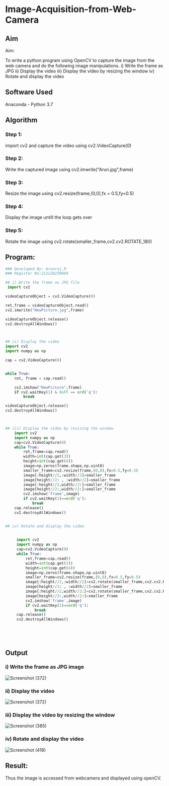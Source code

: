 # Image-Acquisition-from-Web-Camera
## Aim
 
Aim:
 
To write a python program using OpenCV to capture the image from the web camera and do the following image manipulations.
i) Write the frame as JPG 
ii) Display the video 
iii) Display the video by resizing the window
iv) Rotate and display the video

## Software Used
Anaconda - Python 3.7
## Algorithm
### Step 1:
import cv2 and capture the video using cv2.VideoCapture(0)

### Step 2:
Write the captured image using cv2.imwrite("Arun.jpg",frame)

### Step 3:
Resize the image using cv2.resize(frame,(0,0),fx = 0.5,fy=0.5)

### Step 4:
Display the image untill the loop gets over

### Step 5:
Rotate the image using cv2.rotate(smaller_frame,cv2.cv2.ROTATE_180)

## Program:
``` Python
### Developed By: Arunraj.R
### Register No:212220230004

## i) Write the frame as JPG file
 import cv2

videoCaptureObject = cv2.VideoCapture(0)

ret,frame = videoCaptureObject.read()
cv2.imwrite("NewPicture.jpg",frame)

videoCaptureObject.release()
cv2.destroyAllWindows()



## ii) Display the video
import cv2
import numpy as np

cap = cv2.VideoCapture(0)


while True:
    ret, frame = cap.read()

    cv2.imshow("NewPicture",frame)
    if cv2.waitKey(1) & 0xFF == ord('q'):
        break

videoCaptureObject.release()
cv2.destroyAllWindows()



## iii) Display the video by resizing the window
    import cv2
    import numpy as np
    cap=cv2.VideoCapture(0)
    while True:
        ret,frame=cap.read()
        width=int(cap.get(3))
        height=int(cap.get(4))
        image=np.zeros(frame.shape,np.uint8)
        smaller_frame=cv2.resize(frame,(0,0),fx=0.5,fy=0.5)
        image[:height//2,:width//2]=smaller_frame
        image[height//2: , :width//2]=smaller_frame
        image[:height//2,width//2:]=smaller_frame
        image[height//2:,width//2:]=smaller_frame
        cv2.imshow('frame',image)
        if cv2.waitKey(1)==ord('q'):
            break
    cap.release()
    cv2.destroyAllWindows()


## iv) Rotate and display the video

 
     import cv2
     import numpy as np
     cap=cv2.VideoCapture(0)
     while True:
         ret,frame=cap.read()
         width=int(cap.get(3))
         height=int(cap.get(4))
         image=np.zeros(frame.shape,np.uint8)
         smaller_frame=cv2.resize(frame,(0,0),fx=0.5,fy=0.5)
         image[:height//2,:width//2]=cv2.rotate(smaller_frame,cv2.cv2.ROTATE_180)
         image[height//2: , :width//2]=smaller_frame
         image[:height//2,width//2:]=cv2.rotate(smaller_frame,cv2.cv2.ROTATE_180)
         image[height//2:,width//2:]=smaller_frame
         cv2.imshow('frame',image)
         if cv2.waitKey(1)==ord('q'):
             break
     cap.release()
     cv2.destroyAllWindows()






```
## Output

### i) Write the frame as JPG image
![Screenshot (372)](https://user-images.githubusercontent.com/75235747/161419608-84078450-d0e6-4280-a25a-a9032daaf5f5.png)



### ii) Display the video
![Screenshot (372)](https://user-images.githubusercontent.com/75235747/161419618-1bd200fb-7bd1-46ef-864f-f775feb893a3.png)



### iii) Display the video by resizing the window
![Screenshot (385)](https://user-images.githubusercontent.com/75235747/162723836-dfc4c77f-3a13-404f-af30-d22ec1adad8c.png)





### iv) Rotate and display the video
![Screenshot (418)](https://user-images.githubusercontent.com/75235747/162724360-a610b5d0-5e89-4c28-af7d-50a24127228b.png)







## Result:
Thus the image is accessed from webcamera and displayed using openCV.
